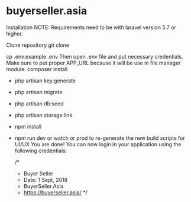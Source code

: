# buyerseller.asia

Installation
NOTE: Requirements need to be with laravel version 5.7 or higher.

Clone repository git clone 

cp .env.example .env Then open .env file and put necessary credentials. Make sure to put proper APP_URL because it will be use in file manager module.
composer install
 * php artisan key:generate
 * php artisan migrate
 * php artisan db:seed
 * php artisan storage:link
 * npm install
 * npm run dev or watch or prod to re-generate the new build scripts for UI/UX
You are done! You can now login in your application using the following credentials:


	/*	
	 *  Buyer Seller
	 *	Date: 1 Sept, 2018
	 *	BuyerSeller.Asia
	 *	https://buyerseller.asia/
	 */
